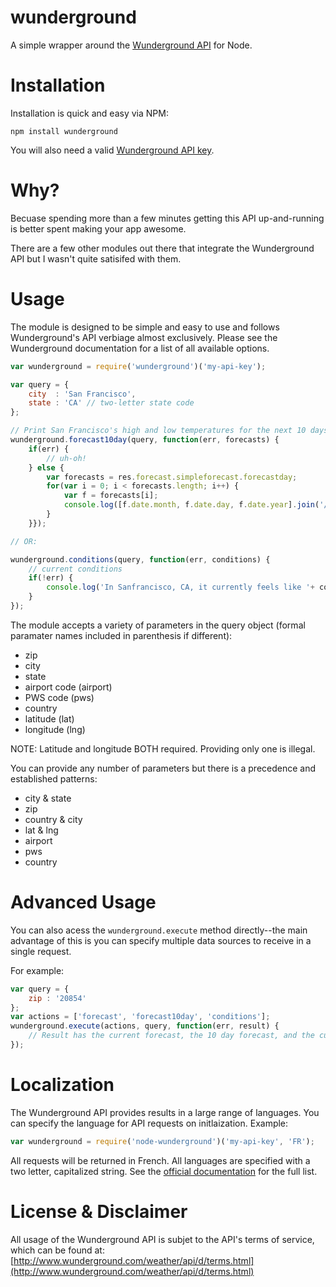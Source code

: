 wunderground
============
A simple wrapper around the [Wunderground API](http://www.wunderground.com/weather/api) for Node.

Installation
============
Installation is quick and easy via NPM:
```
npm install wunderground
```

You will also need a valid [Wunderground API key](http://www.wunderground.com/weather/api).

Why?
====
Becuase spending more than a few minutes getting this API up-and-running is better spent making your app awesome.

There are a few other modules out there that integrate the Wunderground API but I wasn't quite satisifed with them. 

Usage
=====
The module is designed to be simple and easy to use and follows Wunderground's API verbiage almost exclusively.  Please see the Wunderground documentation for a list of all available options.

```javascript
var wunderground = require('wunderground')('my-api-key');

var query = {
	city  : 'San Francisco',
	state : 'CA' // two-letter state code
};

// Print San Francisco's high and low temperatures for the next 10 days
wunderground.forecast10day(query, function(err, forecasts) {
	if(err) {
		// uh-oh!
	} else {
		var forecasts = res.forecast.simpleforecast.forecastday;
		for(var i = 0; i < forecasts.length; i++) {
			var f = forecasts[i];
			console.log([f.date.month, f.date.day, f.date.year].join('/') + ' - High: '+ f.high.fahrenheit +', Low: '+ f.low.fahrenheit);
		}
	}});

// OR:

wunderground.conditions(query, function(err, conditions) {
	// current conditions
	if(!err) {
		console.log('In Sanfrancisco, CA, it currently feels like '+ conditions.current_observation.temp_f);
	}
});
```


The module accepts a variety of parameters in the query object (formal paramater names included in parenthesis if different):
* zip
* city
* state
* airport code (airport)
* PWS code (pws)
* country
* latitude (lat)
* longitude (lng)

NOTE: Latitude and longitude BOTH required.  Providing only one is illegal.  

You can provide any number of parameters but there is a precedence and established patterns:
* city & state
* zip
* country & city
* lat & lng
* airport
* pws
* country

Advanced Usage
==============
You can also acess the `wunderground.execute` method directly--the main advantage of this is you can specify multiple data sources to receive in a single request.

For example:
```javascript
var query = {
	zip : '20854'
};
var actions = ['forecast', 'forecast10day', 'conditions'];
wunderground.execute(actions, query, function(err, result) {
	// Result has the current forecast, the 10 day forecast, and the current conditions for the US zip code 20854.
});
```

Localization
============
The Wunderground API provides results in a large range of languages.  You can specify the language for API requests on initlaization.  Example:
```javascript
var wunderground = require('node-wunderground')('my-api-key', 'FR');
```
All requests will be returned in French.  All languages are specified with a two letter, capitalized string.  See the [official documentation](http://www.wunderground.com/weather/api/d/docs?d=language-support) for the full list.

License & Disclaimer
====================
All usage of the Wunderground API is subjet to the API's terms of service, which can be found at: [http://www.wunderground.com/weather/api/d/terms.html](http://www.wunderground.com/weather/api/d/terms.html)
